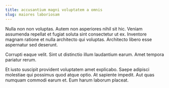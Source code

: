 ```yaml
---
title: accusantium magni voluptatem a omnis
slug: maiores laboriosam
---
```


Nulla non non voluptas. Autem non asperiores nihil sit hic. Veniam assumenda repellat et fugiat soluta sint consectetur ut ex. Inventore magnam ratione et nulla architecto qui voluptas. Architecto libero esse aspernatur sed deserunt.

Corrupti eaque velit. Sint ut distinctio illum laudantium earum. Amet tempora pariatur rerum.

Et iusto suscipit provident voluptatem amet explicabo. Saepe adipisci molestiae qui possimus quod atque optio. At sapiente impedit. Aut quas numquam commodi earum et. Eum harum laborum placeat.
